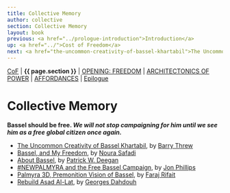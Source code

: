 ```yaml
---
title: Collective Memory
author: collective
section: Collective Memory
layout: book
previous: <a href="../prologue-introduction">Introduction</a>
up: <a href="../">Cost of Freedom</a>
next: <a href="the-uncommon-creativity-of-bassel-khartabil">The Uncommon Creativity of Bassel Khartabil</a>
---
```


[CoF][c0] | __{{ page.section }}__ | [OPENING: FREEDOM][c2] | [ARCHITECTONICS OF POWER][c3] | [AFFORDANCES][c4] | [Epilogue][c5]

[c0]: /book "Cost of Freedom"
[c1]: /book/collective-memory
[c2]: /book/opening:freedom
[c3]: /book/architectonics-of-power
[c4]: /book/affordances
[c5]: /book/epilogue

# Collective Memory

__Bassel should be free. *We will not stop campaigning for him until we see him as a free global citizen once again.*__

- [The Uncommon Creativity of Bassel Khartabil][0], by [Barry Threw][1]
- [Bassel, and My Freedom][2], by [Noura Safadi][3]
- [About Bassel][4], by [Patrick W. Deegan][5]
- [#NEWPALMYRA and the Free Bassel Campaign][6], by [Jon Phillips][7]
- [Palmyra 3D, Premonition Vision of Bassel][8], by [Faraj Rifait][9]
- [Rebuild Asad Al-Lat][10], by [Georges Dahdouh][11]


[0]: /book/collective-memory/the-uncommon-creativity-of-bassel-khartabil
[1]: /book/authors/barry-threw

[2]: /book/collective-memory/bassel-and-my-freedom
[3]: /book/authors/noura-safadi

[4]: /book/collective-memory/about-bassel
[5]: /book/authors/patrick-w-deegan

[6]: /book/collective-memory/newpalmyra-and-the-free-bassel-campaign
[7]: /book/authors/jon-phillips

[8]: /book/collective-memory/palmyra-3d-premonition-vision-of-bassel
[9]: /book/authors/faraj-rifait

[10]: /book/collective-memory/rebuild-asad-al-lat
[11]: /book/authors/georges-dahdouh

